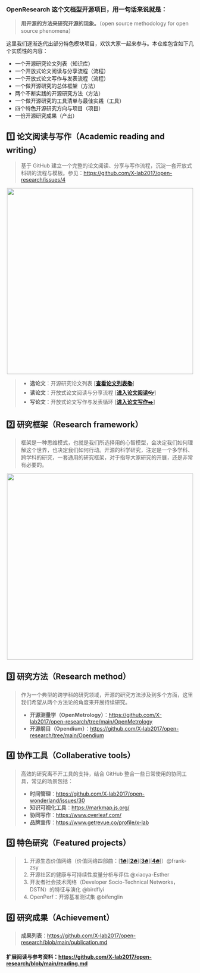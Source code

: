 ### OpenResearch 这个文档型开源项目，用一句话来说就是：

> **用开源的方法来研究开源的现象。**（open source methodology for open source phenomena）

这里我们逐渐迭代出部分特色模块项目，欢饮大家一起来参与。本仓库包含如下几个实质性的内容：
- 一个开源研究论文列表（知识库）
- 一个开放式论文阅读与分享流程（流程）
- 一个开放式论文写作与发表流程（流程）
- 一个做开源研究的总体框架（方法）
- 两个不断实践的开源研究方法（方法）
- 一个做开源研究的工具清单与最佳实践（工具）
- 四个特色开源研究方向与项目（项目）
- 一份开源研究成果（产出）

## 1️⃣ **论文阅读与写作（Academic reading and writing）**

> 基于 GitHub 建立一个完整的论文阅读、分享与写作流程，沉淀一套开放式科研的流程与模板。参见：https://github.com/X-lab2017/open-research/issues/4

<div align=center>
<img src="https://user-images.githubusercontent.com/15010826/164953309-5d9e8f5f-5aa7-46d1-9374-455ae6ac6562.png" width="500px">
</div>

> - **选论文**：开源研究论文列表 [[**查看论文列表📚**](https://github.com/X-lab2017/open-research/blob/main/openlist.md "论文列表")]
> - **读论文**：开放式论文阅读与分享流程 [[**进入论文阅读👓**](https://github.com/X-lab2017/open-research/tree/main/OpenReading "论文阅读")]
> - **写论文**：开放式论文写作与发表循环 [[**进入论文写作✒️**](https://github.com/X-lab2017/open-research/tree/main/OpenWriting "论文写作")]

## 2️⃣ **研究框架（Research framework）**

> 框架是一种思维模式，也就是我们所选择用的心智模型，会决定我们如何理解这个世界，也决定我们如何行动。开源的科学研究，注定是一个多学科、跨学科的研究，一套通用的研究框架，对于指导大家研究的开展，还是非常有必要的。

<div align=center>
<img src="https://user-images.githubusercontent.com/15010826/166239708-58639692-c5a3-4f15-b6d4-34103900f6d2.png" width="500px">
</div>

## 3️⃣ **研究方法（Research method）**

> 作为一个典型的跨学科的研究领域，开源的研究方法涉及到多个方面，这里我们希望从两个方法论的角度来开展持续研究。
> - **开源测量学（OpenMetrology）**：https://github.com/X-lab2017/open-research/tree/main/OpenMetrology
> - **开源纲目（Opendium）**：https://github.com/X-lab2017/open-research/tree/main/Opendium

## 4️⃣ **协作工具（Collaberative tools）**

> 高效的研究离不开工具的支持，结合 GitHub 整合一些日常使用的协同工具，常见的场景包括：
> - **时间管理**：https://github.com/X-lab2017/open-wonderland/issues/30
> - **知识可视化工具**：https://markmap.js.org/
> - **协同写作**：https://www.overleaf.com/
> - **品牌宣传**：https://www.getrevue.co/profile/x-lab

## 5️⃣ **特色研究（Featured projects）**

> 1. 开源生态价值网络（价值网络四部曲：[[**1🔥**](https://blog.frankzhao.cn/how_to_measure_open_source_1/ "1")][[**2🔥**](https://blog.frankzhao.cn/how_to_measure_open_source_2/ "2")][[**3🔥**](https://blog.frankzhao.cn/how_to_measure_open_source_3/ "3")][[**4🔥**](https://blog.frankzhao.cn/how_to_measure_open_source_4/ "4")]）@frank-zsy
> 2. 开源社区的健康与可持续性度量分析与评估 @xiaoya-Esther
> 3. 开发者社会技术网络（Developer Socio-Technical Networks，DSTN）的特征与演化 @birdflyi
> 4. OpenPerf：开源基准测试集 @bifenglin

## 6️⃣ **研究成果（Achievement）**

> **成果列表**：https://github.com/X-lab2017/open-research/blob/main/publication.md

#### 扩展阅读与参考资料：https://github.com/X-lab2017/open-research/blob/main/reading.md
